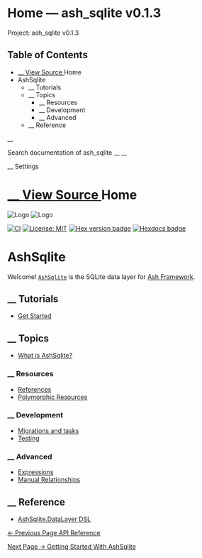 # Home — ash_sqlite v0.1.3

Project: ash_sqlite v0.1.3

## Table of Contents

- [ __ View Source ](external_link) Home
- AshSqlite
  - __ Tutorials
  - __ Topics
    - __ Resources
    - __ Development
    - __ Advanced
  - __ Reference

__

Search documentation of ash_sqlite __ __

__ Settings

#  [ __ View Source ](external_link) Home

![Logo](external_link) ![Logo](external_link)

[![CI](external_link)](https://github.com/ash-project/ash_sqlite/actions/workflows/elixir.yml) [![License: MIT](external_link)](https://opensource.org/licenses/MIT) [![Hex version badge](external_link)](https://hex.pm/packages/ash_sqlite) [![Hexdocs badge](external_link)](https://hexdocs.pm/ash_sqlite)

# AshSqlite

Welcome! [`AshSqlite`](external_link) is the SQLite data layer for [Ash Framework](external_link).

##  __ Tutorials

  * [Get Started](external_link)



##  __ Topics

  * [What is AshSqlite?](external_link)



###  __ Resources

  * [References](external_link)
  * [Polymorphic Resources](external_link)



###  __ Development

  * [Migrations and tasks](external_link)
  * [Testing](external_link)



###  __ Advanced

  * [Expressions](external_link)
  * [Manual Relationships](external_link)



##  __ Reference

  * [AshSqlite.DataLayer DSL](external_link)



[ ← Previous Page  API Reference  ](external_link)

[ Next Page →  Getting Started With AshSqlite  ](external_link)
